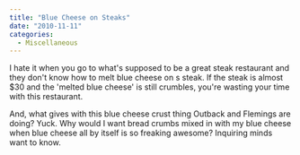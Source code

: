 ```yaml
---
title: "Blue Cheese on Steaks"
date: "2010-11-11"
categories: 
  - Miscellaneous
---
```


I hate it when you go to what's supposed to be a great steak restaurant and they don't know how to melt blue cheese on s steak. If the steak is almost $30 and the 'melted blue cheese' is still crumbles, you're wasting your time with this restaurant.

And, what gives with this blue cheese crust thing Outback and Flemings are doing? Yuck. Why would I want bread crumbs mixed in with my blue cheese when blue cheese all by itself is so freaking awesome? Inquiring minds want to know.
